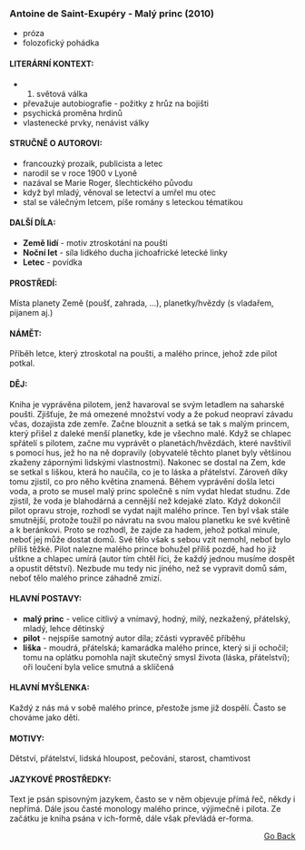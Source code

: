 ### Antoine de Saint-Exupéry - Malý princ (2010)

 - próza
 - folozofický pohádka

#### LITERÁRNÍ KONTEXT:
 - 1. světová válka
 - převažuje autobiografie - požitky z hrůz na bojišti
 - psychická proměna hrdinů
 - vlastenecké prvky, nenávist války

#### STRUČNĚ O AUTOROVI:
 - francouzký prozaik, publicista a letec
 - narodil se v roce 1900 v Lyoně
 - nazával se Marie Roger, šlechtického původu
 - když byl mladý, věnoval se letectví a umřel mu otec
 - stal se válečným letcem, píše romány s leteckou tématikou

#### DALŠÍ DÍLA:
 - **Země lidí** - motiv ztroskotání na poušti
 - **Noční let** - síla lidkého ducha jichoafrické letecké linky
 - **Letec** - povídka

#### PROSTŘEDÍ:
Místa planety Země (poušť, zahrada, ...), planetky/hvězdy (s vladařem, pijanem aj.)

#### NÁMĚT:
Příběh letce, který ztroskotal na poušti, a malého prince, jehož zde pilot potkal.

#### DĚJ:
Kniha je vyprávěna pilotem, jenž havaroval se svým letadlem na saharské poušti. Zjišťuje, že má omezené množství vody a že pokud neopraví závadu včas, dozajista zde zemře. Začne blouznit a setká se tak s malým princem, který přišel z daleké menší planetky, kde je všechno malé.
Když se chlapec spřátelí s pilotem, začne mu vyprávět o planetách/hvězdách, které navštívil s pomocí hus, jež ho na ně dopravily (obyvatelé těchto planet byly většinou zkaženy zápornými lidskými vlastnostmi). Nakonec se dostal na Zem, kde se setkal s liškou, která ho naučila, co je to láska a přátelství. Zároveň díky tomu zjistil, co pro něho květina znamená.
Během vyprávění došla letci voda, a proto se musel malý princ společně s ním vydat hledat studnu. Zde zjistil, že voda je blahodárná a cennější než kdejaké zlato.
Když dokončil pilot opravu stroje, rozhodl se vydat najít malého prince. Ten byl však stále smutnější, protože toužil po návratu na svou malou planetku ke své květině a k beránkovi. Proto se rozhodl, že zajde za hadem, jehož potkal minule, neboť jej může dostat domů. Své tělo však s sebou vzít nemohl, neboť bylo příliš těžké.
Pilot nalezne malého prince bohužel příliš pozdě, had ho již uštkne a chlapec umírá (autor tím chtěl říci, že každý jednou musíme dospět a opustit dětství). Nezbude mu tedy nic jiného, než se vypravit domů sám, neboť tělo malého prince záhadně zmizí.

#### HLAVNÍ POSTAVY:
 - **malý princ** - velice citlivý a vnímavý, hodný, milý, nezkažený, přátelský, mladý, lehce dětinský
 - **pilot** - nejspíše samotný autor díla; zčásti vypravěč příběhu
 - **liška** - moudrá, přátelská; kamarádka malého prince, který si ji ochočil; tomu na oplátku pomohla najít skutečný smysl života (láska, přátelství); oři loučení byla velice smutná a sklíčená

#### HLAVNÍ MYŠLENKA:
Každý z nás má v sobě malého prince, přestože jsme již dospělí. Často se chováme jako děti.

#### MOTIVY:
Dětství, přátelství, lidská hloupost, pečování, starost, chamtivost

#### JAZYKOVÉ PROSTŘEDKY:
Text je psán spisovným jazykem, často se v něm objevuje přímá řeč, někdy i nepřímá. Dále jsou časté monology malého prince, výjimečně i pilota.
Ze začátku je kniha psána v ich-formě, dále však převládá er-forma.

<p align="right">
  <a href="https://github.com/neostetic/maturita">Go Back</a>
</p>
